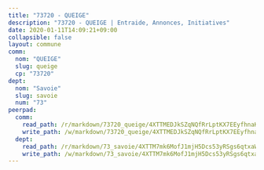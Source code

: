 ```yaml
---
title: "73720 - QUEIGE"
description: "73720 - QUEIGE | Entraide, Annonces, Initiatives"
date: 2020-01-11T14:09:21+09:00
collapsible: false
layout: commune
comm:
  nom: "QUEIGE"
  slug: queige
  cp: "73720"
dept:
  nom: "Savoie"
  slug: savoie
  num: "73"
peerpad:
  comm:
    read_path: /r/markdown/73720_queige/4XTTMEDJkSZqNQfRrLptKX7EEyfhnaKYmmUHWzDF6A5pP98fi
    write_path: /w/markdown/73720_queige/4XTTMEDJkSZqNQfRrLptKX7EEyfhnaKYmmUHWzDF6A5pP98fi-K3TgUmiCVMs1r7b6JnzjzBHgqiG3osSA8ghjv25NszDmaEiHnqVcuLa3Vp6834xgiNfZjAG9u3y19Fo6BuE5TBGFABmRRhXQb8xspArdKf1cPjdMnd2fnRgSb27RDfa3mbezJqtU
  dept:
    read_path: /r/markdown/73_savoie/4XTTM7mk6MofJ1mjH5Dcs53yRSgs6qtxaWYjKD54ttqHGEMur
    write_path: /w/markdown/73_savoie/4XTTM7mk6MofJ1mjH5Dcs53yRSgs6qtxaWYjKD54ttqHGEMur-K3TgTorsK1WLw8S2EgnkoX8tJEgZgam6ANhvqrVqNfiz9fX8kbMKu5AF1rqzXyxMRZgoVPrb5EERe3PeBhqF1SBfP5G1PJnvsDUF2LQSxevobpkDM4djQDebTYoo6Yx53thenJpY
---
```


